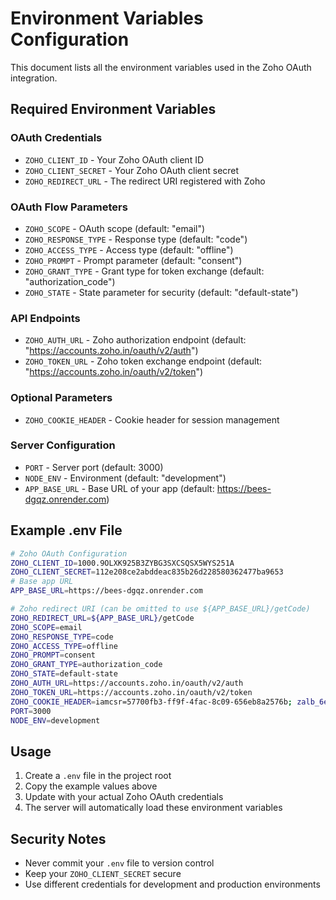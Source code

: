 # Environment Variables Configuration

This document lists all the environment variables used in the Zoho OAuth integration.

## Required Environment Variables

### OAuth Credentials
- `ZOHO_CLIENT_ID` - Your Zoho OAuth client ID
- `ZOHO_CLIENT_SECRET` - Your Zoho OAuth client secret
- `ZOHO_REDIRECT_URL` - The redirect URI registered with Zoho

### OAuth Flow Parameters
- `ZOHO_SCOPE` - OAuth scope (default: "email")
- `ZOHO_RESPONSE_TYPE` - Response type (default: "code")
- `ZOHO_ACCESS_TYPE` - Access type (default: "offline")
- `ZOHO_PROMPT` - Prompt parameter (default: "consent")
- `ZOHO_GRANT_TYPE` - Grant type for token exchange (default: "authorization_code")
- `ZOHO_STATE` - State parameter for security (default: "default-state")

### API Endpoints
- `ZOHO_AUTH_URL` - Zoho authorization endpoint (default: "https://accounts.zoho.in/oauth/v2/auth")
- `ZOHO_TOKEN_URL` - Zoho token exchange endpoint (default: "https://accounts.zoho.in/oauth/v2/token")

### Optional Parameters
- `ZOHO_COOKIE_HEADER` - Cookie header for session management

### Server Configuration
- `PORT` - Server port (default: 3000)
- `NODE_ENV` - Environment (default: "development")
- `APP_BASE_URL` - Base URL of your app (default: https://bees-dgqz.onrender.com)

## Example .env File

```bash
# Zoho OAuth Configuration
ZOHO_CLIENT_ID=1000.9OLXK925B3ZYBG3SXCSQSX5WYS251A
ZOHO_CLIENT_SECRET=112e208ce2abddeac835b26d228580362477ba9653
# Base app URL
APP_BASE_URL=https://bees-dgqz.onrender.com

# Zoho redirect URI (can be omitted to use ${APP_BASE_URL}/getCode)
ZOHO_REDIRECT_URL=${APP_BASE_URL}/getCode
ZOHO_SCOPE=email
ZOHO_RESPONSE_TYPE=code
ZOHO_ACCESS_TYPE=offline
ZOHO_PROMPT=consent
ZOHO_GRANT_TYPE=authorization_code
ZOHO_STATE=default-state
ZOHO_AUTH_URL=https://accounts.zoho.in/oauth/v2/auth
ZOHO_TOKEN_URL=https://accounts.zoho.in/oauth/v2/token
ZOHO_COOKIE_HEADER=iamcsr=57700fb3-ff9f-4fac-8c09-656eb8a2576b; zalb_6e73717622=680d8e643c8d4f4ecb79bf7c0a6012e8
PORT=3000
NODE_ENV=development
```

## Usage

1. Create a `.env` file in the project root
2. Copy the example values above
3. Update with your actual Zoho OAuth credentials
4. The server will automatically load these environment variables

## Security Notes

- Never commit your `.env` file to version control
- Keep your `ZOHO_CLIENT_SECRET` secure
- Use different credentials for development and production environments
